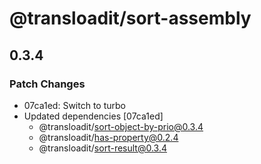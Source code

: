 # @transloadit/sort-assembly

## 0.3.4

### Patch Changes

- 07ca1ed: Switch to turbo
- Updated dependencies [07ca1ed]
  - @transloadit/sort-object-by-prio@0.3.4
  - @transloadit/has-property@0.2.4
  - @transloadit/sort-result@0.3.4
